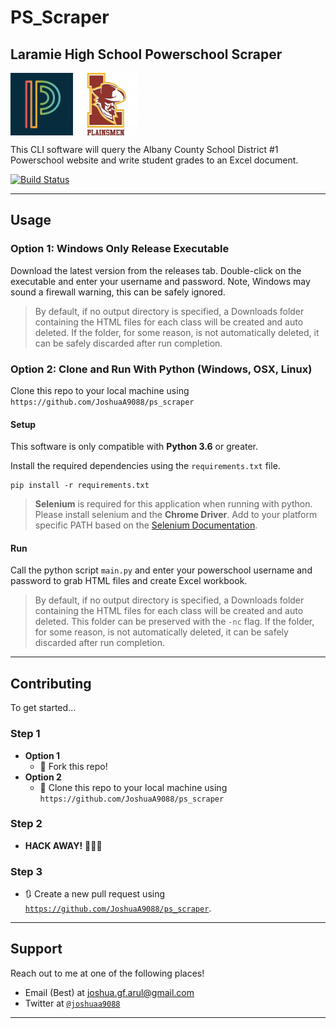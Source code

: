 # PS_Scraper
## Laramie High School Powerschool Scraper 

<img src=ps_logo.jpg width=100 height=100 align="middle"> <img src="lhs_logo.jpg" width=100 height =100 align='middle'>

This CLI software will query the Albany County School District #1 Powerschool website and write student grades to an Excel document.


[![Build Status](https://travis-ci.org/JoshuaA9088/ps_scraper.svg?branch=master)](https://travis-ci.org/JoshuaA9088/ps_scraper.svg?branch=master)

---

## Usage

### Option 1: Windows Only Release Executable
Download the latest version from the releases tab. Double-click on the executable and enter your username and password. Note, Windows may sound a firewall warning, this can be safely ignored. 

> By default, if no output directory is specified, a Downloads folder containing the HTML files for each class will be created and auto deleted. If the folder, for some reason, is not automatically deleted, it can be safely discarded after run completion. 

### Option 2: Clone and Run With Python (Windows, OSX, Linux)

Clone this repo to your local machine using `https://github.com/JoshuaA9088/ps_scraper`

#### Setup

This software is only compatible with **Python 3.6** or greater.

Install the required dependencies using the `requirements.txt` file.

```
pip install -r requirements.txt
```

> **Selenium** is required for this application when running with python. Please install selenium and the **Chrome Driver**. Add to your platform specific PATH based on the [Selenium Documentation](https://selenium-python.readthedocs.io/index.html).

#### Run

Call the python script `main.py` and enter your powerschool username and password to grab HTML files and create Excel workbook.

> By default, if no output directory is specified, a Downloads folder containing the HTML files for each class will be created and auto deleted. This folder can be preserved with the `-nc` flag. If the folder, for some reason, is not automatically deleted, it can be safely discarded after run completion. 

---

## Contributing

To get started...

### Step 1

- **Option 1**
    - 🍴 Fork this repo!
- **Option 2**
    - 👯 Clone this repo to your local machine using `https://github.com/JoshuaA9088/ps_scraper`

### Step 2
- **HACK AWAY!** 🔨🔨🔨

### Step 3
- 🔃 Create a new pull request using <a href="https://github.com/JoshuaA9088/ps_scraper" target="_blank">`https://github.com/JoshuaA9088/ps_scraper`</a>.
---

## Support

Reach out to me at one of the following places!

- Email (Best) at joshua.gf.arul@gmail.com
- Twitter at <a href="http://twitter.com/joshuaa9088" target="_blank">`@joshuaa9088`</a>

---